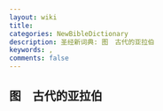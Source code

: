 ```yaml
---
layout: wiki
title: 
categories: NewBibleDictionary
description: 圣经新词典: 图　古代的亚拉伯
keywords: , 
comments: false
---
```


## 图　古代的亚拉伯










